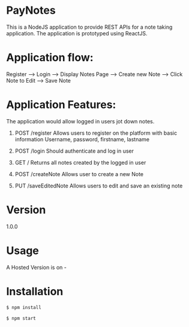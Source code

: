 # PayNotes

This is a NodeJS application to provide REST APIs for a note taking application.
The application is prototyped using ReactJS.

# Application flow:

Register --> Login --> Display Notes Page --> Create new Note --> Click Note to Edit --> Save Note

# Application Features:

The application would allow logged in users jot down notes.

1. POST /register
	Allows users to register on the platform with basic information Username, password, firstname, lastname

2. POST /login
 	Should authenticate and log in user

3. GET /
	Returns all notes created by the logged in user
	 
4. POST /createNote
	Allows user to create a new Note
	
5. PUT /saveEditedNote
	Allows users to edit and save an existing note

# Version
1.0.0

# Usage
A Hosted Version is on - 

# Installation

```sh
$ npm install
```

```sh
$ npm start
```